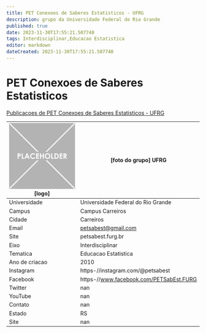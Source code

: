 ```yaml
---
title: PET Conexoes de Saberes Estatisticos - UFRG
description: grupo da Universidade Federal do Rio Grande
published: true
date: 2023-11-30T17:55:21.507740
tags: Interdisciplinar,Educacao Estatistica
editor: markdown
dateCreated: 2023-11-30T17:55:21.507740
---
```


# PET Conexoes de Saberes Estatisticos

[Publicacoes de PET Conexoes de Saberes Estatisticos - UFRG](/atividade/25PETConexoesdeSaberesEstatisticosUFRG/feed.md)

| ![placeholder.png](/placeholder.png) [logo] | [foto do grupo] UFRG         |
| ------------------------------------------- | ------------------------------------------------- |
| Universidade                                | Universidade Federal do Rio Grande      |
| Campus                                      | Campus Carreiros            |
| Cidade                                      | Carreiros             |
| Email                                       | petsabest@gmail.com             |
| Site                                        | petsabest.furg.br              |
| Eixo                                        | Interdisciplinar              |
| Tematica                                    | Educacao Estatistica          |
| Ano de criacao                              | 2010        |
| Instagram                                   | https-//instagram.com/@petsabest         |
| Facebook                                    | https-//www.facebook.com/PETSabEst.FURG          |
| Twitter                                     | nan           |
| YouTube                                     | nan           |
| Contato                                     | nan         |
| Estado                                      |  RS            |
| Site                                        | nan |
